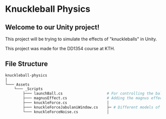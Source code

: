 Knuckleball Physics
================

## Welcome to our Unity project!

This project will be trying to simulate the effects of "knuckleballs" in Unity.

This project was made for the DD1354 course at KTH.


## File Structure
```bash
knuckleball-physics
│
└─── Assets
    └─── _Scripts
        ├─── launchBall.cs                    # For controlling the ball and initial forces
        ├─── magnusEffect.cs                  # Adding the magnus effect to the ball
        ├─── knuckleForce.cs                  │
        ├─── knuckleForceJabulaniWindow.cs    ├─ # Different models of knuckleball effects
        └─── knuckleForceNoise.cs             │
```

